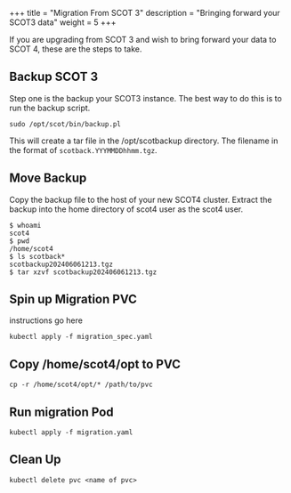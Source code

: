 +++
title = "Migration From SCOT 3"
description = "Bringing forward your SCOT3 data"
weight = 5
+++

If you are upgrading from SCOT 3 and wish to bring forward your data to SCOT 4, these are the steps to take.

## Backup SCOT 3

Step one is the backup your SCOT3 instance.  The best way to do this is to run the backup script.  

```
sudo /opt/scot/bin/backup.pl
```

This will create a tar file in the /opt/scotbackup directory.  The filename in the format of `scotback.YYYMMDDhhmm.tgz`. 

## Move Backup

Copy the backup file to the host of your new SCOT4 cluster.  Extract the backup into the home directory of scot4 user as the scot4 user.

```
$ whoami
scot4
$ pwd
/home/scot4
$ ls scotback*
scotbackup202406061213.tgz
$ tar xzvf scotbackup202406061213.tgz
```

## Spin up Migration PVC

instructions go here

```
kubectl apply -f migration_spec.yaml
```

## Copy /home/scot4/opt to PVC

```
cp -r /home/scot4/opt/* /path/to/pvc
```

## Run migration Pod

```
kubectl apply -f migration.yaml
```

## Clean Up

```
kubectl delete pvc <name of pvc>
```


